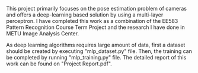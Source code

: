 This project primarily focuses on the pose estimation problem of cameras and offers a deep-learning based solution by using a multi-layer perceptron. I have completed this work as a combination of the EE583 Pattern Recognition Course Term Project and the research I have done in METU Image Analysis Center.

As deep learning algorithms requires large amount of data, first a dataset should be created by executing "mlp_dataset.py" file. Then, the training can be completed by running "mlp_training.py" file. The detailed report of this work can be found on "Project Report.pdf".
